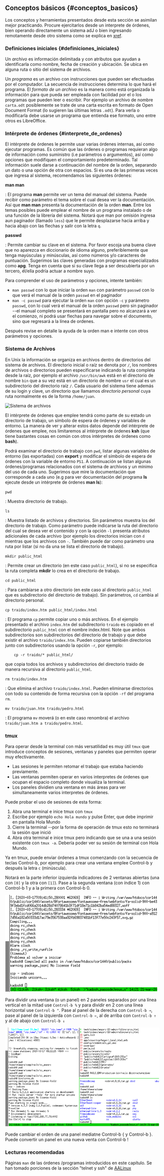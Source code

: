 ## Conceptos básicos {#conceptos_basicos}

Los conceptos y herramientas presentados desde esta sección se asimilan mejor
practicando.
Procure ejercitarlos desde un interprete de órdenes, bien operando
directamente un sistema adJ o bien ingresando remotamente desde otro
sistema como se explica en [xref](#primer_uso_de_adJ).

### Definiciones iniciales {#definiciones_iniciales}

Un *archivo* es información delimitada y con atributos que ayudan a
identificarla como nombre, fecha de creación y ubicación. Se ubica en alguna
ruta o sitio del sistema de archivos.

Un *programa* es un archivo con instrucciones que pueden ser efectuadas
por el computador.  La secuencia de instrucciones determina lo que hará el
programa.  El *formato de un archivo* es la manera como está organizada la
información para que pueda ser empleada con facilidad por el  o los programas
que pueden leer o escribir. 
Por ejemplo un archivo de nombre `carta.odt` posiblemente
se trate de una carta escrita en formato de Open Document Format
(lo sugieren las últimas letras `.odt`).
Para verla o modificarla debe usarse un programa que entienda ese formato, 
uno entre otros es LibreOffice.

### Intérprete de órdenes {#interprete_de_ordenes}

El intérprete de órdenes le permite usar varias órdenes internas, así
como ejecutar programas.
Es común que las órdenes o programas requieran algo de información como
suministro (i.e parámetros o argumentos), así como opciones que modifiquen
el comportamiento predeterminado.
Tal información suele darse a continuación del nombre de la orden, separando
un dato o una opción de otra con espacios. Si es una de las primeras veces
que ingresa al sistema, recomendamos las siguientes órdenes:

**man man**

:   El programa **man** permite ver un tema del manual del sistema. Puede
recibir como parámetro el tema sobre el cual desea ver la documentación.
Así que **man man** presenta la documentación de la orden **man**.
Entre los temas posibles puede emplear el nombre de un programa instalado o
de una función de la librería del sistema. 
Notará que man por omisión ingresa aun paginador (llamado `less`) que le 
permite desplazarse hacia arriba y hacia abajo con las flechas y salir con 
la letra `q`.

**passwd**

: Permite cambiar su clave en el sistema. Por favor escoja una buena clave
que no aparezca en diccionario de idioma alguno, preferiblemente que tenga
mayúsculas y minúsculas, así como números y/o caracteres de puntuación.
Sugerimos las claves generadas con programas especializados como **apg**.
Tenga en cuenta que si su clave llega a ser descubierta por un tercero,
él/ella podría actuar a nombre suyo.

Para comprender el uso de parámetros y opciones, intente también:

* `man passwd` con lo que iniciar la orden `man` con parámetro `passwd` con lo
   que verá el manual de la orden `passwd` en el paginador
* `man -c passwd` para ejecutar la orden `man` con opción `-c` y 
  parámetro `passwd`, con lo cual verá el manual de la orden `passwd` pero
  sin paginador --el manual completo se presentará en pantalla pero no
  alcanzará a ver el comienzo, ni podrá usar flechas para navegar sobre el
  documento, sino que regresará a la línea de ordenes.

Después revise en detalle la ayuda de la orden man e intente con otros
parámetros y opciones.

### Sistema de Archivos

En Unix la información se organiza en archivos dentro de directorios del
sistema de archivos.  El directorio inicial o raíz se denota por `/`, los
nombres de archivos o directorios pueden especificarse indicando la ruta
completa desde la raíz, por ejemplo el archivo `/usr/bin/awk` está en el
directorio de nombre `bin` que a su vez está en un directorio de nombre
`usr` el cual es un subdirectorio del directorio raíz `/`.
Cada usuario del sistema tiene además de su login y clave, un directorio que
llamamos *directorio personal* cuya ruta normalmente es de la forma
`/home/juan`.

![Sistema de archivos](img/arbol-archivos.png)

El intérprete de órdenes que emplee tendrá como parte de su estado un
directorio de trabajo, un símbolo de espera de órdenes y variables de entorno.
La manera de ver y alterar estos datos depende del intérprete de órdenes que
emplee, nos limitaremos al intérprete de órdenes **ksh** (que tiene bastantes
cosas en común con otros intérpretes de órdenes como **bash**).

Podrá examinar el directorio de trabajo con `pwd`, listar algunas
variables de entorno (las exportadas) con **export** y modificar el
símbolo de espera de órdenes con la variable de entorno `PS1`.
A continuación se listan algunas órdenes/programas relacionados con el
sistema de archivos y un mínimo del uso de cada uno. Sugerimos que mire la
documentación que corresponde a cada uno (e.g para ver documentación del
programa **ls** ejecute desde un intérprete de órdenes **man ls**):

`pwd`

: Muestra directorio de trabajo.

`ls`

: Muestra listado de archivos y directorios. Sin parámetros muestra los del
directorio de trabajo. Como parámetro puede indicarse la ruta del directorio
del cual se desea ver el contenido y con la opción `-l` presenta atributos
adicionales de cada archivo (por ejemplo los directorios inician con `d`
mientras que los archivos con `-`.  También puede dar como parámetro
una ruta por listar (si no da una se lista el directorio de trabajo).

`mkdir public_html`

: Permite crear un directorio (en este caso `public_html`), si no se
especifica la ruta completa **mkdir** lo crea en el directorio de trabajo.

`cd public_html`

: Para cambiarse a otro directorio (en este caso al directorio `public_html`
que es subdirectorio del directorio de trabajo). Sin parámetros, `cd`
cambia al directorio personal.

`cp traido/index.htm public_html/index.html`

: El programa `cp` permite copiar uno o más archivos. En el ejemplo
presentado el archivo `index.htm` del subdirectorio `traido` es copiado
en el subdirectorio `public_html` con el nombre index.html. Note que ambos
subdirectorios son subdirectorios del directorio  de trabajo y que debe
existir el archivo `traido/index.htm`. Pueden copiarse también directorios
junto con subdirectorios usando la opción `-r`, por ejemplo:
```
    cp -r traido/* public_html/
```
que copia todos los archivos y subdirectorios del directorio traido de manera recursiva al
directorio `public_html`.

`rm traido/index.htm`

: Que elimina el archivo `traido/index.html`. Pueden eliminarse
directorios con todo su contenido de forma recursiva con la opción
`-rf` del programa `rm`.

`mv traido/juan.htm traido/pedro.html`

: El programa `mv` moverá (o en este caso renombra) el archivo
`traido/juan.htm a traido/pedro.html`.

### tmux

Para operar desde la terminal con más versatilidad es muy útil `tmux`
que introduce conceptos de sesiones, ventanas y paneles que permiten operar
muy efectivamente.

* Las sesiones le permiten retomar el trabajo que estaba haciendo
  previamente.
* Las ventanas permiten operar en varios interpretes de órdenes que ocupan
  el espacio completo donde visualiza la terminal.
* Los paneles dividien una ventana en más áreas para ver simultaneamente
  varios interpretes de órdenes.

Puede probar el uso de sesiones de esta forma:

1. Abra una terminal e inice tmux con `tmux`
2. Escribe por ejemplo `echo Hola mundo` y pulse Enter, que debe imprimir en pantalla Hola Mundo
3. Cierre la terminal  --por la forma de operación de tmux esto no terminará la sesión que inició
4. Abra otra terminal e inice tmux pero indicando que se una a una sesión existente con `tmux -a`.  Debería poder ver su sesión de terminal con Hola Mundo.

Ya en tmux, puede enviar órdenes a tmux comenzando con la secuencia de teclas
Control-b, por ejemplo  para crear una ventana emplee Control-b y después
la letra `c` (minúscula).


Notará en la parte inferior izquierda indicadores de 2 ventanas
abiertas (una con `[0]` y la otra con `[1]`).
Pase a la segunda ventana (con índice 1) con Control-b 1 y a la primera
con Control-b 0.


![tmux con 6 ventanas. Visualizando la cuarta, con índice 3.](img/tmux-v.png)

Para dividir una ventana (o un panel) en 2 paneles separados por una línea
vertical en la mitad use `Control-b %` y para dividir en 2 con una línea
horizontal use `Control-b "`.  Pase al panel de la derecha con
`Control-b →`, pase al panel de la izquierda con `Control-b ←`,
al de arriba con `Control-b ↑` y al de abajo con `Control-b ↓`

![Ventana de tmux dividida en 3 paneles](img/tmux-p.png)

Puede cambiar el orden de una panel mediatne Control-b { y Control-b }.
Puede convertir un panel en una nueva venta con Control-b !


### Lecturas recomendadas

Páginas `man` de las órdenes /programas introducidos en este capítulo.
Se han tomado porciones de la sección "telnet y ssh" de [AALinux](#bibliografia)







